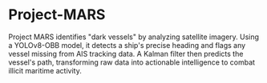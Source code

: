 # Project-MARS
Project MARS identifies "dark vessels" by analyzing satellite imagery. Using a YOLOv8-OBB model, it detects a ship's precise heading and flags any vessel missing from AIS tracking data. A Kalman filter then predicts the vessel's path, transforming raw data into actionable intelligence to combat illicit maritime activity.

